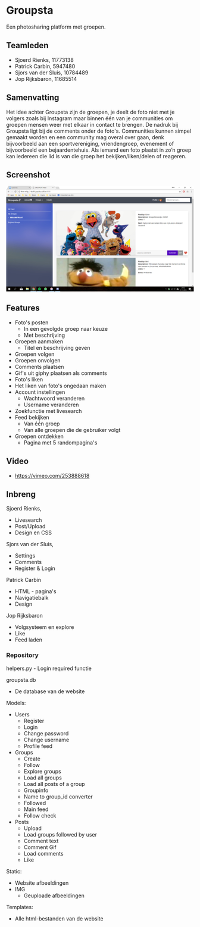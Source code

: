 # Groupsta
Een photosharing platform met groepen.

## Teamleden
- Sjoerd Rienks, 11773138
- Patrick Carbin, 5947480
- Sjors van der Sluis, 10784489
- Jop Rijksbaron, 11685514

## Samenvatting
Het idee achter Groupsta zijn de groepen, je deelt de foto niet met je volgers zoals bij Instagram maar binnen één van je communities om groepen mensen weer met elkaar in contact te brengen. De nadruk bij Groupsta ligt bij de comments onder de foto's. Communities kunnen simpel gemaakt worden en een community mag overal over gaan, denk bijvoorbeeld aan een sportvereniging, vriendengroep, evenement of bijvoorbeeld een bejaardentehuis. Als iemand een foto plaatst in zo’n groep kan iedereen die lid is van die groep het bekijken/liken/delen of reageren.

## Screenshot
![alt text](static/screenshot.png)

## Features
- Foto's posten
    - In een gevolgde groep naar keuze
    - Met beschrijving
- Groepen aanmaken
    - Titel en beschrijving geven
- Groepen volgen
- Groepen onvolgen
- Comments plaatsen
- Gif's uit giphy plaatsen als comments
- Foto's liken
- Het liken van foto's ongedaan maken
- Account instellingen
    - Wachtwoord veranderen
    - Username veranderen
- Zoekfunctie met livesearch
- Feed bekijken
    - Van één groep
    - Van alle groepen die de gebruiker volgt
- Groepen ontdekken
    - Pagina met 5 randompagina's
    
## Video
- https://vimeo.com/253888618

## Inbreng
Sjoerd Rienks,
- Livesearch
- Post/Upload
- Design en CSS

Sjors van der Sluis,
- Settings
- Comments
- Register & Login

Patrick Carbin
- HTML - pagina's
- Navigatiebalk
- Design

Jop Rijksbaron
- Volgsysteem en explore
- Like
- Feed laden


### Repository
helpers.py
    - Login required functie

groupsta.db
- De database van de website

Models:
- Users
    - Register
    - Login
    - Change password
    - Change username
    - Profile feed
- Groups
    - Create
    - Follow
    - Explore groups
    - Load all groups
    - Load all posts of a group
    - Groupinfo
    - Name to group_id converter
    - Followed
    - Main feed
    - Follow check
- Posts
    - Upload
    - Load groups followed by user
    - Comment text
    - Comment Gif
    - Load comments
    - Like

Static:
- Website afbeeldingen
- IMG
    - Geuploade afbeeldingen

Templates:
- Alle html-bestanden van de website
